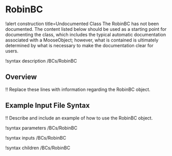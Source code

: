 # RobinBC

!alert construction title=Undocumented Class
The RobinBC has not been documented. The content listed below should be used as a starting point for
documenting the class, which includes the typical automatic documentation associated with a
MooseObject; however, what is contained is ultimately determined by what is necessary to make the
documentation clear for users.

!syntax description /BCs/RobinBC

## Overview

!! Replace these lines with information regarding the RobinBC object.

## Example Input File Syntax

!! Describe and include an example of how to use the RobinBC object.

!syntax parameters /BCs/RobinBC

!syntax inputs /BCs/RobinBC

!syntax children /BCs/RobinBC
